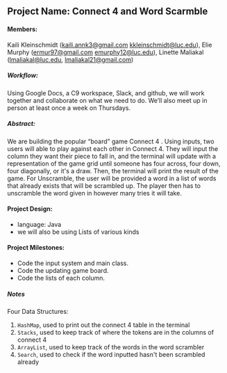## Project Name: Connect 4 and Word Scarmble

#### Members: 
Kaili Kleinschmidt (kaili.annk3@gmail.com kkleinschmidt@luc.edu), Elie Murphy (ermur97@gmail.com emurphy12@luc.edu), Linette Maliakal (lmaliakal@luc.edu, lmaliakal21@gmail.com) 

##### Workflow: 
Using Google Docs, a C9 workspace, Slack, and github, we will work together and collaborate on what we need to do. We’ll also meet up in person at least once a week on Thursdays. 

##### Abstract: 
We are building the popular “board” game Connect 4 . Using inputs, two users will able to play against each other in 
Connect 4. They will input the column they want their piece to fall in, and the terminal will update with a 
representation of the game grid until someone has four across, four down, four diagonally, or it's a draw. 
Then, the terminal will print the result of the game. For Unscramble, the user will be provided a word in a list of 
words that already exists that will be scrambled up. The player then has to unscramble the word given in however many 
tries it will take.

#### Project Design:
* language: Java
* we will also be using Lists of various kinds

#### Project Milestones:
* Code the input system and main class.
* Code the updating game board.
* Code the lists of each column.

##### Notes

Four Data Structures:
1. `HashMap`, used to print out the connect 4 table in the terminal
2. `Stacks`, used to keep track of where the tokens are in the columns of connect 4
3. `ArrayList`, used to keep track of the words in the word scrambler
4. `Search`, used to check if the word inputted hasn't been scrambled already